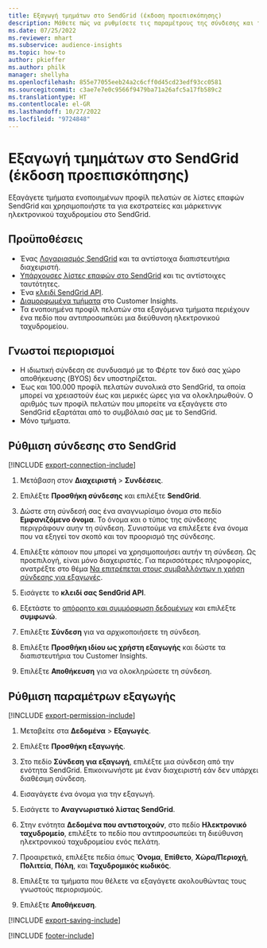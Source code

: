 ```yaml
---
title: Εξαγωγή τμημάτων στο SendGrid (έκδοση προεπισκόπησης)
description: Μάθετε πώς να ρυθμίσετε τις παραμέτρους της σύνδεσης και της εξαγωγής στο SendGrid.
ms.date: 07/25/2022
ms.reviewer: mhart
ms.subservice: audience-insights
ms.topic: how-to
author: pkieffer
ms.author: philk
manager: shellyha
ms.openlocfilehash: 855e77055eeb24a2c6cff0d45cd23edf93cc0581
ms.sourcegitcommit: c3ae7e7e0c9566f9479ba71a26afc5a17fb589c2
ms.translationtype: HT
ms.contentlocale: el-GR
ms.lasthandoff: 10/27/2022
ms.locfileid: "9724848"
---
```

# <a name="export-segments-to-sendgrid-preview"></a>Εξαγωγή τμημάτων στο SendGrid (έκδοση προεπισκόπησης)

Εξαγάγετε τμήματα ενοποιημένων προφίλ πελατών σε λίστες επαφών SendGrid και χρησιμοποιήστε τα για εκστρατείες και μάρκετινγκ ηλεκτρονικού ταχυδρομείου στο SendGrid.

## <a name="prerequisites"></a>Προϋποθέσεις

- Ένας [Λογαριασμός SendGrid](https://sendgrid.com/) και τα αντίστοιχα διαπιστευτήρια διαχειριστή.
- [Υπάρχουσες λίστες επαφών στο SendGrid](https://sendgrid.com/docs/ui/managing-contacts/create-and-manage-contacts/#manage-contacts) και τις αντίστοιχες ταυτότητες.
- Ένα [κλειδί SendGrid API](https://sendgrid.com/docs/ui/account-and-settings/api-keys/).
- [Διαμορφωμένα τμήματα](segments.md) στο Customer Insights.
- Τα ενοποιημένα προφίλ πελατών στα εξαγόμενα τμήματα περιέχουν ένα πεδίο που αντιπροσωπεύει μια διεύθυνση ηλεκτρονικού ταχυδρομείου.

## <a name="known-limitations"></a>Γνωστοί περιορισμοί

- Η ιδιωτική σύνδεση σε συνδυασμό με το Φέρτε τον δικό σας χώρο αποθήκευσης (BYOS) δεν υποστηρίζεται.
- Έως και 100.000 προφίλ πελατών συνολικά στο SendGrid, τα οποία μπορεί να χρειαστούν έως και μερικές ώρες για να ολοκληρωθούν. Ο αριθμός των προφίλ πελατών που μπορείτε να εξαγάγετε στο SendGrid εξαρτάται από το συμβόλαιό σας με το SendGrid.
- Μόνο τμήματα.

## <a name="set-up-connection-to-sendgrid"></a>Ρύθμιση σύνδεσης στο SendGrid

[!INCLUDE [export-connection-include](includes/export-connection-admn.md)]

1. Μετάβαση στον **Διαχειριστή** > **Συνδέσεις**.

1. Επιλέξτε **Προσθήκη σύνδεσης** και επιλέξτε **SendGrid**.

1. Δώστε στη σύνδεσή σας ένα αναγνωρίσιμο όνομα στο πεδίο **Εμφανιζόμενο όνομα**. Το όνομα και ο τύπος της σύνδεσης περιγράφουν αυην τη σύνδεση. Συνιστούμε να επιλέξετε ένα όνομα που να εξηγεί τον σκοπό και τον προορισμό της σύνδεσης.

1. Επιλέξτε κάποιον που μπορεί να χρησιμοποιήσει αυτήν τη σύνδεση. Ως προεπιλογή, είναι μόνο διαχειριστές. Για περισσότερες πληροφορίες, ανατρέξτε στο θέμα [Να επιτρέπεται στους συμβαλλόντων η χρήση σύνδεσης για εξαγωγές](connections.md#allow-contributors-to-use-a-connection-for-exports).

1. Εισάγετε το **κλειδί σας SendGrid API**.

1. Εξετάστε το [απόρρητο και συμμόρφωση δεδομένων](connections.md#data-privacy-and-compliance) και επιλέξτε **συμφωνώ**.

1. Επιλέξτε **Σύνδεση** για να αρχικοποιήσετε τη σύνδεση.

1. Επιλέξτε **Προσθήκη ιδίου ως χρήστη εξαγωγής** και δώστε τα διαπιστευτήρια του Customer Insights.

1. Επιλέξτε **Αποθήκευση** για να ολοκληρώσετε τη σύνδεση.

## <a name="configure-an-export"></a>Ρύθμιση παραμέτρων εξαγωγής

[!INCLUDE [export-permission-include](includes/export-permission.md)]

1. Μεταβείτε στα **Δεδομένα** > **Εξαγωγές**.

1. Επιλέξτε **Προσθήκη εξαγωγής**.

1. Στο πεδίο **Σύνδεση για εξαγωγή**, επιλέξτε μια σύνδεση από την ενότητα SendGrid. Επικοινωνήστε με έναν διαχειριστή εάν δεν υπάρχει διαθέσιμη σύνδεση.

1. Εισαγάγετε ένα όνομα για την εξαγωγή.

1. Εισάγετε το **Αναγνωριστικό λίστας SendGrid**.

1. Στην ενότητα **Δεδομένα που αντιστοιχούν**, στο πεδίο **Ηλεκτρονικό ταχυδρομείο**, επιλέξτε το πεδίο που αντιπροσωπεύει τη διεύθυνση ηλεκτρονικού ταχυδρομείου ενός πελάτη.

1. Προαιρετικά, επιλέξτε πεδία όπως **Όνομα**, **Επίθετο**, **Χώρα/Περιοχή**, **Πολιτεία**, **Πόλη**, και **Ταχυδρομικός κωδικός**.

1. Επιλέξτε τα τμήματα που θέλετε να εξαγάγετε ακολουθώντας τους γνωστούς περιορισμούς.

1. Επιλέξτε **Αποθήκευση**.

[!INCLUDE [export-saving-include](includes/export-saving.md)]

[!INCLUDE [footer-include](includes/footer-banner.md)]
